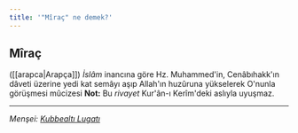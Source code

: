 ```yaml
---
title: '"Mîraç" ne demek?'
---
```


## Mîraç
([[arapca|Arapça]]) *İslâm* inancına göre Hz. Muhammed'in, Cenâbıhakk'ın dâveti üzerine yedi kat semâyı aşıp Allah'ın huzûruna yükselerek O'nunla görüşmesi mûcizesi
**Not:** Bu *rivayet* Kur'ân-ı Kerîm'deki aslıyla uyuşmaz.

---
*Menşei: [Kubbealtı Lugatı](https://www.lugatim.com/s/Mîraç)*